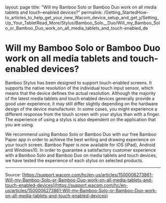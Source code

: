 layout: page
title: "Will my Bamboo Solo or Bamboo Duo work on all media tablets and touch-enabled devices?"
permalink: /Getting_StartedHow-to_articles_to_help_get_your_new_Wacom_device_setup_and_get_y/Setting_Up_Your_TabletRead_More/Stylus/Bamboo_Solo__Duo/Will_my_Bamboo_Solo_or_Bamboo_Duo_work_on_all_media_tablets_and_touch-enabled_de

# Will my Bamboo Solo or Bamboo Duo work on all media tablets and touch-enabled devices?

Bamboo Stylus has been designed to support touch-enabled screens. It supports the native resolution of the individual touch input sensor, which means that the device defines the actual resolution. Although the majority of the latest media tablets and touch enabled devices generally provide a good user experience, it may still differ slightly depending on the hardware design of the device manufacturer. In some cases, you might experience a different response from the touch screen with your stylus than with a finger. The experience of using a stylus is also dependent on the application that you are using.


We recommend using Bamboo Solo or Bamboo Duo with our free Bamboo Paper app in order to achieve the best writing and drawing experience on your touch screen. Bamboo Paper is now available for iOS (iPad), Android and Windows10. In order to guarantee a satisfactory customer experience with a Bamboo Solo and Bamboo Duo on media tablets and touch devices, we have tested the experience of each stylus on selected products.

---
Source: [https://support.wacom.com/hc/en-us/articles/1500006273861-Will-my-Bamboo-Solo-or-Bamboo-Duo-work-on-all-media-tablets-and-touch-enabled-devices](https://support.wacom.com/hc/en-us/articles/1500006273861-Will-my-Bamboo-Solo-or-Bamboo-Duo-work-on-all-media-tablets-and-touch-enabled-devices)
